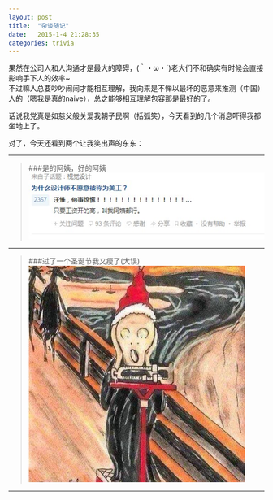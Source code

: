 ```yaml
---
layout: post
title:  "杂谈随记"
date:   2015-1-4 21:28:35
categories: trivia
---
```

果然在公司人和人沟通才是最大的障碍，(｀・ω・´)老大们不和确实有时候会直接影响手下人的效率~   
不过嘛人总要吵吵闹闹才能相互理解，我向来是不惮以最坏的恶意来推测（中国）人的（嗯我是真的naive），总之能够相互理解包容那是最好的了。   

话说我党真是如慈父般关爱我朝子民啊（括弧笑），今天看到的几个消息吓得我都坐地上了。 

对了，今天还看到两个让我笑出声的东东：   
 
***
>   
>###是的阿姨，好的阿姨   
>![是的阿姨](/img/2015-01-04-plain-log/yes-madam.jpg)    

***
>###过了一个圣诞节我又瘦了(大误)   
>![呐喊](/img/2015-01-04-plain-log/scream-omg-i-have-gained-weight.jpg)   

***